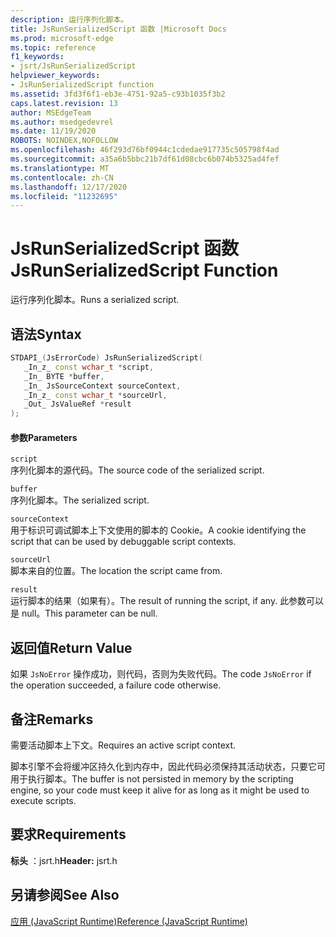 ```yaml
---
description: 运行序列化脚本。
title: JsRunSerializedScript 函数 |Microsoft Docs
ms.prod: microsoft-edge
ms.topic: reference
f1_keywords:
- jsrt/JsRunSerializedScript
helpviewer_keywords:
- JsRunSerializedScript function
ms.assetid: 3fd3f6f1-eb3e-4751-92a5-c93b1035f3b2
caps.latest.revision: 13
author: MSEdgeTeam
ms.author: msedgedevrel
ms.date: 11/19/2020
ROBOTS: NOINDEX,NOFOLLOW
ms.openlocfilehash: 46f293d76bf0944c1cdedae917735c505798f4ad
ms.sourcegitcommit: a35a6b5bbc21b7df61d08cbc6b074b5325ad4fef
ms.translationtype: MT
ms.contentlocale: zh-CN
ms.lasthandoff: 12/17/2020
ms.locfileid: "11232695"
---
```

# <span data-ttu-id="19b77-103">JsRunSerializedScript 函数</span><span class="sxs-lookup"><span data-stu-id="19b77-103">JsRunSerializedScript Function</span></span>

<span data-ttu-id="19b77-104">运行序列化脚本。</span><span class="sxs-lookup"><span data-stu-id="19b77-104">Runs a serialized script.</span></span>  
  
## <span data-ttu-id="19b77-105">语法</span><span class="sxs-lookup"><span data-stu-id="19b77-105">Syntax</span></span>  
  
```cpp  
STDAPI_(JsErrorCode) JsRunSerializedScript(  
   _In_z_ const wchar_t *script,  
   _In_ BYTE *buffer,  
   _In_ JsSourceContext sourceContext,  
   _In_z_ const wchar_t *sourceUrl,  
   _Out_ JsValueRef *result  
);  
```  
  
#### <span data-ttu-id="19b77-106">参数</span><span class="sxs-lookup"><span data-stu-id="19b77-106">Parameters</span></span>  
 `script`  
 <span data-ttu-id="19b77-107">序列化脚本的源代码。</span><span class="sxs-lookup"><span data-stu-id="19b77-107">The source code of the serialized script.</span></span>  
  
 `buffer`  
 <span data-ttu-id="19b77-108">序列化脚本。</span><span class="sxs-lookup"><span data-stu-id="19b77-108">The serialized script.</span></span>  
  
 `sourceContext`  
 <span data-ttu-id="19b77-109">用于标识可调试脚本上下文使用的脚本的 Cookie。</span><span class="sxs-lookup"><span data-stu-id="19b77-109">A cookie identifying the script that can be used by debuggable script contexts.</span></span>  
  
 `sourceUrl`  
 <span data-ttu-id="19b77-110">脚本来自的位置。</span><span class="sxs-lookup"><span data-stu-id="19b77-110">The location the script came from.</span></span>  
  
 `result`  
 <span data-ttu-id="19b77-111">运行脚本的结果（如果有）。</span><span class="sxs-lookup"><span data-stu-id="19b77-111">The result of running the script, if any.</span></span> <span data-ttu-id="19b77-112">此参数可以是 null。</span><span class="sxs-lookup"><span data-stu-id="19b77-112">This parameter can be null.</span></span>  
  
## <span data-ttu-id="19b77-113">返回值</span><span class="sxs-lookup"><span data-stu-id="19b77-113">Return Value</span></span>  
 <span data-ttu-id="19b77-114">如果 `JsNoError` 操作成功，则代码，否则为失败代码。</span><span class="sxs-lookup"><span data-stu-id="19b77-114">The code `JsNoError` if the operation succeeded, a failure code otherwise.</span></span>  
  
## <span data-ttu-id="19b77-115">备注</span><span class="sxs-lookup"><span data-stu-id="19b77-115">Remarks</span></span>  
 <span data-ttu-id="19b77-116">需要活动脚本上下文。</span><span class="sxs-lookup"><span data-stu-id="19b77-116">Requires an active script context.</span></span>  
  
 <span data-ttu-id="19b77-117">脚本引擎不会将缓冲区持久化到内存中，因此代码必须保持其活动状态，只要它可用于执行脚本。</span><span class="sxs-lookup"><span data-stu-id="19b77-117">The buffer is not persisted in memory by the scripting engine, so your code must keep it alive for as long as it might be used to execute scripts.</span></span>  
  
## <span data-ttu-id="19b77-118">要求</span><span class="sxs-lookup"><span data-stu-id="19b77-118">Requirements</span></span>  
 <span data-ttu-id="19b77-119">**标头** ：jsrt.h</span><span class="sxs-lookup"><span data-stu-id="19b77-119">**Header:** jsrt.h</span></span>  
  
## <span data-ttu-id="19b77-120">另请参阅</span><span class="sxs-lookup"><span data-stu-id="19b77-120">See Also</span></span>  
 [<span data-ttu-id="19b77-121">应用 (JavaScript Runtime)</span><span class="sxs-lookup"><span data-stu-id="19b77-121">Reference (JavaScript Runtime)</span></span>](../chakra-hosting/reference-javascript-runtime.md)
